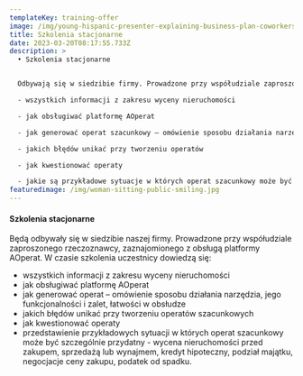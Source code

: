 ```yaml
---
templateKey: training-offer
image: /img/young-hispanic-presenter-explaining-business-plan-coworkers-meeting-room.jpg
title: Szkolenia stacjonarne
date: 2023-03-20T08:17:55.733Z
description: >
  • Szkolenia stacjonarne


  Odbywają się w siedzibie firmy. Prowadzone przy współudziale zaproszonego rzeczoznawcy, zaznajomionego z obsługą platformy AOperat. W czasie szkolenia uczestnicy dowiedzą się:

  - wszystkich informacji z zakresu wyceny nieruchomości

  - jak obsługiwać platformę AOperat

  - jak generować operat szacunkowy – omówienie sposobu działania narzędzia, jego funkcji i zalet, łatwości w obsłudze

  - jakich błędów unikać przy tworzeniu operatów

  - jak kwestionować operaty

  - jakie są przykładowe sytuacje w których operat szacunkowy może być szczególnie przydatny (wycena nieruchomości przed zakupem, sprzedażą lub wynajmem, kredyt hipoteczny, podział majątku, negocjacje ceny zakupu, podatek od spadku itd.)
featuredimage: /img/woman-sitting-public-smiling.jpg
---
```

#### Szkolenia stacjonarne

Będą odbywały się w siedzibie naszej firmy. Prowadzone przy współudziale zaproszonego rzeczoznawcy, zaznajomionego z obsługą platformy AOperat. W czasie szkolenia uczestnicy dowiedzą się:

* wszystkich informacji z zakresu wyceny nieruchomości 
* jak obsługiwać platformę AOperat 
* jak generować operat – omówienie sposobu działania narzędzia, jego funkcjonalności i zalet, łatwości w obsłudze 
* jakich błędów unikać przy tworzeniu operatów szacunkowych
* jak kwestionować operaty 
* przedstawienie przykładowych sytuacji w których operat szacunkowy może być szczególnie przydatny - wycena nieruchomości przed zakupem, sprzedażą lub wynajmem, kredyt hipoteczny, podział majątku, negocjacje ceny zakupu, podatek od spadku.